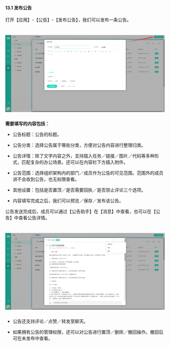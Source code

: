 #### 13.1 发布公告

打开【应用】-【公告】-【发布公告】，我们可以发布一条公告。

# ![](/assets/13.1发布公告.png)

**需要填写的内容包括：**

* 公告标题：公告的标题。

* 公告分类：选择公告属于哪些分类，方便对公告内容进行整理归类。

* 公告详情：除了文字内容之外，支持插入任务／链接／图片／代码等多种形式，匹配复杂的办公场景。还可以在内容栏下方插入附件。

* 公告范围：选择组织架构内的部门／成员作为公告的可见范围。范围外的成员讲不会收到公告，也无权限查看。

* 其他设置：包括是否置顶／是否需要回执／是否禁止评论三个选项。

* 内容填写完成之后，我们可以预览／保存／发布该公告。

公告发送完成后，成员可以通过【公告助手】在【消息】中查看，也可以在【公告】中查看公告详情。

# ![](/assets/13.1公告详情2.png)

* 公告还支持评论／点赞／转发至聊天。

* 如果拥有公告的管理权限，还可以对公告进行置顶／删除／撤回操作。撤回后可在未发布中查看。

